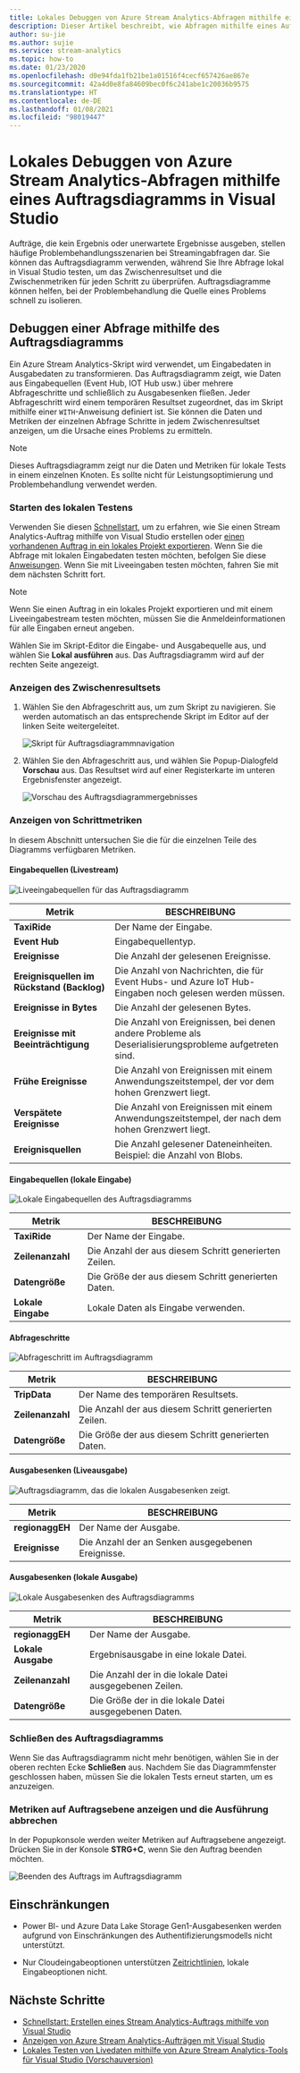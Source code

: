 ```yaml
---
title: Lokales Debuggen von Azure Stream Analytics-Abfragen mithilfe eines Auftragsdiagramms in Visual Studio
description: Dieser Artikel beschreibt, wie Abfragen mithilfe eines Auftragsdiagramms in Azure Stream Analytics-Tools für Visual Studio lokal debuggt werden.
author: su-jie
ms.author: sujie
ms.service: stream-analytics
ms.topic: how-to
ms.date: 01/23/2020
ms.openlocfilehash: d0e94fda1fb21be1a01516f4cecf657426ae867e
ms.sourcegitcommit: 42a4d0e8fa84609bec0f6c241abe1c20036b9575
ms.translationtype: HT
ms.contentlocale: de-DE
ms.lasthandoff: 01/08/2021
ms.locfileid: "98019447"
---
```

# <a name="debug-azure-stream-analytics-queries-locally-using-job-diagram-in-visual-studio"></a>Lokales Debuggen von Azure Stream Analytics-Abfragen mithilfe eines Auftragsdiagramms in Visual Studio

Aufträge, die kein Ergebnis oder unerwartete Ergebnisse ausgeben, stellen häufige Problembehandlungsszenarien bei Streamingabfragen dar. Sie können das Auftragsdiagramm verwenden, während Sie Ihre Abfrage lokal in Visual Studio testen, um das Zwischenresultset und die Zwischenmetriken für jeden Schritt zu überprüfen. Auftragsdiagramme können helfen, bei der Problembehandlung die Quelle eines Problems schnell zu isolieren.

## <a name="debug-a-query-using-job-diagram"></a>Debuggen einer Abfrage mithilfe des Auftragsdiagramms

Ein Azure Stream Analytics-Skript wird verwendet, um Eingabedaten in Ausgabedaten zu transformieren. Das Auftragsdiagramm zeigt, wie Daten aus Eingabequellen (Event Hub, IOT Hub usw.) über mehrere Abfrageschritte und schließlich zu Ausgabesenken fließen. Jeder Abfrageschritt wird einem temporären Resultset zugeordnet, das im Skript mithilfe einer `WITH`-Anweisung definiert ist. Sie können die Daten und Metriken der einzelnen Abfrage Schritte in jedem Zwischenresultset anzeigen, um die Ursache eines Problems zu ermitteln.

> [!NOTE]
> Dieses Auftragsdiagramm zeigt nur die Daten und Metriken für lokale Tests in einem einzelnen Knoten. Es sollte nicht für Leistungsoptimierung und Problembehandlung verwendet werden.

### <a name="start-local-testing"></a>Starten des lokalen Testens

Verwenden Sie diesen [Schnellstart](stream-analytics-quick-create-vs.md), um zu erfahren, wie Sie einen Stream Analytics-Auftrag mithilfe von Visual Studio erstellen oder [einen vorhandenen Auftrag in ein lokales Projekt exportieren](stream-analytics-vs-tools.md#export-jobs-to-a-project). Wenn Sie die Abfrage mit lokalen Eingabedaten testen möchten, befolgen Sie diese [Anweisungen](stream-analytics-live-data-local-testing.md). Wenn Sie mit Liveeingaben testen möchten, fahren Sie mit dem nächsten Schritt fort.

> [!NOTE]
> Wenn Sie einen Auftrag in ein lokales Projekt exportieren und mit einem Liveeingabestream testen möchten, müssen Sie die Anmeldeinformationen für alle Eingaben erneut angeben.  

Wählen Sie im Skript-Editor die Eingabe- und Ausgabequelle aus, und wählen Sie **Lokal ausführen** aus. Das Auftragsdiagramm wird auf der rechten Seite angezeigt.

### <a name="view-the-intermediate-result-set"></a>Anzeigen des Zwischenresultsets  

1. Wählen Sie den Abfrageschritt aus, um zum Skript zu navigieren. Sie werden automatisch an das entsprechende Skript im Editor auf der linken Seite weitergeleitet.

   ![Skript für Auftragsdiagrammnavigation](./media/debug-locally-using-job-diagram/navigate-script.png)

2. Wählen Sie den Abfrageschritt aus, und wählen Sie Popup-Dialogfeld **Vorschau** aus. Das Resultset wird auf einer Registerkarte im unteren Ergebnisfenster angezeigt.

   ![Vorschau des Auftragsdiagrammergebnisses](./media/debug-locally-using-job-diagram/preview-result.png)

### <a name="view-step-metrics"></a>Anzeigen von Schrittmetriken

In diesem Abschnitt untersuchen Sie die für die einzelnen Teile des Diagramms verfügbaren Metriken.

#### <a name="input-sources-live-stream"></a>Eingabequellen (Livestream)

![Liveeingabequellen für das Auftragsdiagramm](./media/debug-locally-using-job-diagram/live-input.png)

|Metrik|BESCHREIBUNG|
|-|-|
|**TaxiRide**| Der Name der Eingabe.|
|**Event Hub** | Eingabequellentyp.|
|**Ereignisse**|Die Anzahl der gelesenen Ereignisse.|
|**Ereignisquellen im Rückstand (Backlog)**|Die Anzahl von Nachrichten, die für Event Hubs- und Azure IoT Hub-Eingaben noch gelesen werden müssen.|
|**Ereignisse in Bytes**|Die Anzahl der gelesenen Bytes.|
| **Ereignisse mit Beeinträchtigung**|Die Anzahl von Ereignissen, bei denen andere Probleme als Deserialisierungsprobleme aufgetreten sind.|
|**Frühe Ereignisse**| Die Anzahl von Ereignissen mit einem Anwendungszeitstempel, der vor dem hohen Grenzwert liegt.|
|**Verspätete Ereignisse**| Die Anzahl von Ereignissen mit einem Anwendungszeitstempel, der nach dem hohen Grenzwert liegt.|
|**Ereignisquellen**| Die Anzahl gelesener Dateneinheiten. Beispiel: die Anzahl von Blobs.|

#### <a name="input-sources-local-input"></a>Eingabequellen (lokale Eingabe)

![Lokale Eingabequellen des Auftragsdiagramms](./media/debug-locally-using-job-diagram/local-input.png)

|Metrik|BESCHREIBUNG|
|-|-|
|**TaxiRide**| Der Name der Eingabe.|
|**Zeilenanzahl**| Die Anzahl der aus diesem Schritt generierten Zeilen.|
|**Datengröße**| Die Größe der aus diesem Schritt generierten Daten.|
|**Lokale Eingabe**| Lokale Daten als Eingabe verwenden.|

#### <a name="query-steps"></a>Abfrageschritte

![Abfrageschritt im Auftragsdiagramm](./media/debug-locally-using-job-diagram/query-step.png)

|Metrik|BESCHREIBUNG|
|-|-|
|**TripData**|Der Name des temporären Resultsets.|
|**Zeilenanzahl**| Die Anzahl der aus diesem Schritt generierten Zeilen.|
|**Datengröße**| Die Größe der aus diesem Schritt generierten Daten.|
  
#### <a name="output-sinks-live-output"></a>Ausgabesenken (Liveausgabe)

![Auftragsdiagramm, das die lokalen Ausgabesenken zeigt.](./media/debug-locally-using-job-diagram/live-output.png)

|Metrik|BESCHREIBUNG|
|-|-|
|**regionaggEH**|Der Name der Ausgabe.|
|**Ereignisse**|Die Anzahl der an Senken ausgegebenen Ereignisse.|

#### <a name="output-sinks-local-output"></a>Ausgabesenken (lokale Ausgabe)

![Lokale Ausgabesenken des Auftragsdiagramms](./media/debug-locally-using-job-diagram/local-output.png)

|Metrik|BESCHREIBUNG|
|-|-|
|**regionaggEH**|Der Name der Ausgabe.|
|**Lokale Ausgabe**| Ergebnisausgabe in eine lokale Datei.|
|**Zeilenanzahl**| Die Anzahl der in die lokale Datei ausgegebenen Zeilen.|
|**Datengröße**| Die Größe der in die lokale Datei ausgegebenen Daten.|

### <a name="close-job-diagram"></a>Schließen des Auftragsdiagramms

Wenn Sie das Auftragsdiagramm nicht mehr benötigen, wählen Sie in der oberen rechten Ecke **Schließen** aus. Nachdem Sie das Diagrammfenster geschlossen haben, müssen Sie die lokalen Tests erneut starten, um es anzuzeigen.

### <a name="view-job-level-metrics-and-stop-running"></a>Metriken auf Auftragsebene anzeigen und die Ausführung abbrechen

In der Popupkonsole werden weiter Metriken auf Auftragsebene angezeigt. Drücken Sie in der Konsole **STRG+C**, wenn Sie den Auftrag beenden möchten.

![Beenden des Auftrags im Auftragsdiagramm](./media/debug-locally-using-job-diagram/stop-job.png)

## <a name="limitations"></a>Einschränkungen

* Power BI- und Azure Data Lake Storage Gen1-Ausgabesenken werden aufgrund von Einschränkungen des Authentifizierungsmodells nicht unterstützt.

* Nur Cloudeingabeoptionen unterstützen [Zeitrichtlinien](./stream-analytics-time-handling.md), lokale Eingabeoptionen nicht.

## <a name="next-steps"></a>Nächste Schritte

* [Schnellstart: Erstellen eines Stream Analytics-Auftrags mithilfe von Visual Studio](stream-analytics-quick-create-vs.md)
* [Anzeigen von Azure Stream Analytics-Aufträgen mit Visual Studio](stream-analytics-vs-tools.md)
* [Lokales Testen von Livedaten mithilfe von Azure Stream Analytics-Tools für Visual Studio (Vorschauversion)](stream-analytics-live-data-local-testing.md)